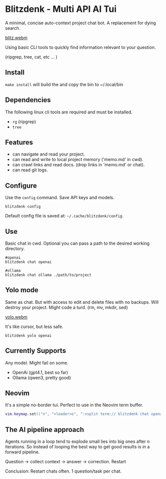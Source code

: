 # Blitzdenk - Multi API AI Tui

A minimal, concise auto-context project chat bot. A replacement for dying search.

[blitz.webm](https://github.com/user-attachments/assets/217f6f64-1092-4cf6-a2b2-e0f3c5e4f17d)

Using basic CLI tools to quickly find information relevant to your question.

(ripgrep, tree, cat, etc ... )

## Install

`make install` will build the and copy the bin to ~/.local/bin

## Dependencies

The following linux cli tools are required and must be installed.

- `rg` (ripgrep)
- `tree`

## Features

- can navigate and read your project.
- can read and write to local project memory ('memo.md' in cwd).
- can crawl links and read docs. (drop links in 'memo.md' or chat).
- can read git logs.

## Configure

Use the `config` command. Save API keys and models.

```shell
blitzdenk config
```

Default config file is saved at: `~/.cache/blitzdenk/config`.

## Use

Basic chat in cwd. Optional you can pass a path to the desired working directory.

```shell
#openai
blitzdenk chat openai

#ollama
blitzdenk chat ollama ./path/to/project
```

## Yolo mode

Same as chat. But with access to edit and delete files with no backups. Will destroy your project. Might code a turd.
(rm, mv, mkdir, sed)

[yolo.webm](https://github.com/user-attachments/assets/21bcdcdc-5cb1-40fd-8bd1-0287af0472d0)

It's like cursor, but less safe.

```shell
blitzdenk yolo openai
```

## Currently Supports

Any model. Might fail on some.

- OpenAi (gpt4.1, best so far)
- Ollama (qwen3, pretty good)

## Neovim

It's a simple no-border tui. Perfect to use in the Neovim term buffer.

```lua
vim.keymap.set(("n", "<leader>o", ":vsplit term:// blitzdenk chat openai<CR>:startinsert<CR>", {})
```

## The AI pipeline approach

Agents running in a loop tend to explode small lies into big ones after n iterations. So instead of looping
the best way to get good results is in a forward pipeline.

Question -> collect context -> answer -> correction. Restart

Conclusion: Restart chats often. 1 question/task per chat.
